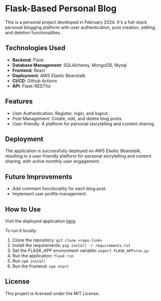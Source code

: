 # Flask-Based Personal Blog

This is a personal project developed in February 2024. It's a full-stack personal blogging platform with user authentication, post creation, editing, and deletion functionalities.

## Technologies Used
- **Backend**: Flask
- **Database Management**: SQLAlchemy, MongoDB, Mysql
- **Frontend**: React
- **Deployment**: AWS Elastic Beanstalk
- **CI/CD**: Github Actions
- **API**: Flask-RESTful

## Features
- User Authentication: Register, login, and logout.
- Post Management: Create, edit, and delete blog posts.
- User-friendly: A platform for personal storytelling and content sharing.

## Deployment
The application is successfully deployed on AWS Elastic Beanstalk, resulting in a user-friendly platform for personal storytelling and content sharing, with active monthly user engagement.

## Future Improvements
- Add comment functionality for each blog post.
- Implement user profile management.

## How to Use
Visit the deployed application [here](<insert your heroku app link here>).

To run it locally:
1. Clone the repository: `git clone <repo-link>`
2. Install the requirements: `pip install -r requirements.txt`
3. Set the FLASK_APP environment variable: `export FLASK_APP=run.py`
4. Run the application: `flask run`
5. Run `npm install`
6. Run the frontend: `npm start`
  

## License
This project is licensed under the MIT License.
